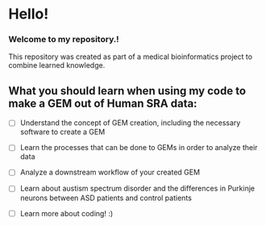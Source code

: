 # Hello!
### **Welcome to my repository.!**
This repository was created as part of a medical bioinformatics project to combine learned knowledge.
## What you should learn when using my code to make a GEM out of Human SRA data:
- [ ] Understand the concept of GEM creation, including the necessary software to create a GEM
- [ ] Learn the processes that can be done to GEMs in order to analyze their data
- [ ] Analyze a downstream workflow of your created GEM
- [ ] Learn about austism spectrum disorder and the differences in Purkinje neurons between ASD patients and control patients
- [ ] Learn more about coding! :)

